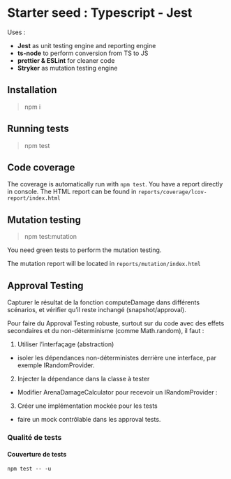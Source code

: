 # Starter seed : Typescript - Jest

Uses :
* __Jest__ as unit testing engine and reporting engine
* __ts-node__ to perform conversion from TS to JS
* __prettier & ESLint__ for cleaner code
* __Stryker__ as mutation testing engine

## Installation

> npm i


## Running tests

> npm test

## Code coverage

The coverage is automatically run with `npm test`. You have a report directly in console. The HTML report can be found in `reports/coverage/lcov-report/index.html`

## Mutation testing

> npm test:mutation

You need green tests to perform the mutation testing. 

The mutation report will be located in `reports/mutation/index.html`


## Approval Testing 

Capturer le résultat de la fonction computeDamage dans différents scénarios, et vérifier qu’il reste inchangé (snapshot/approval).

Pour faire du Approval Testing robuste, surtout sur du code avec des effets secondaires et du non-déterminisme (comme Math.random), il faut :

1. Utiliser l’interfaçage (abstraction)
- isoler les dépendances non-déterministes derrière une interface, par exemple IRandomProvider.
2. Injecter la dépendance dans la classe à tester
- Modifier ArenaDamageCalculator pour recevoir un IRandomProvider :
3. Créer une implémentation mockée pour les tests
- faire un mock contrôlable dans les approval tests.

### Qualité de tests 

#### Couverture de tests 

````
npm test -- -u
`````

